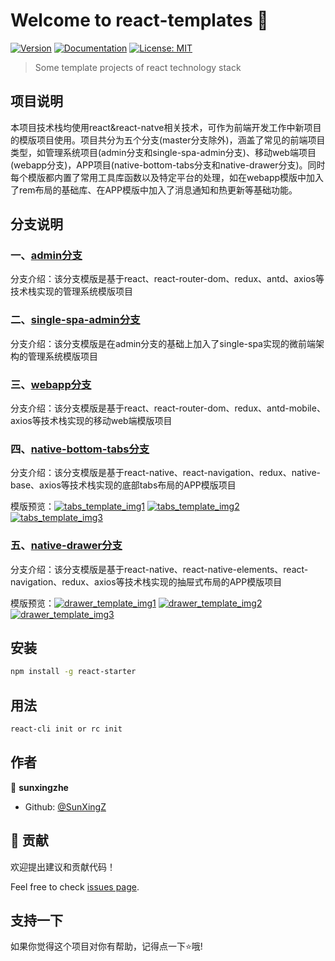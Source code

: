 # Welcome to react-templates 👋
[![Version](https://img.shields.io/npm/v/react-starter.svg)](https://www.npmjs.com/package/react-templates)
[![Documentation](https://img.shields.io/badge/documentation-yes-brightgreen.svg)](https://github.com/SunXingZ/react-templates/blob/master/README.md)
[![License: MIT](https://img.shields.io/badge/License-MIT-yellow.svg)](#)

> Some template projects of react technology stack

## 项目说明

本项目技术栈均使用react&react-natve相关技术，可作为前端开发工作中新项目的模版项目使用。项目共分为五个分支(master分支除外)，涵盖了常见的前端项目类型，如管理系统项目(admin分支和single-spa-admin分支)、移动web端项目(webapp分支)，APP项目(native-bottom-tabs分支和native-drawer分支)。同时每个模版都内置了常用工具库函数以及特定平台的处理，如在webapp模版中加入了rem布局的基础库、在APP模版中加入了消息通知和热更新等基础功能。

## 分支说明

### 一、[admin分支](https://github.com/SunXingZ/react-templates/tree/admin)

分支介绍：该分支模版是基于react、react-router-dom、redux、antd、axios等技术栈实现的管理系统模版项目


### 二、[single-spa-admin分支](https://github.com/SunXingZ/react-templates/tree/single-spa-admin)

分支介绍：该分支模版是在admin分支的基础上加入了single-spa实现的微前端架构的管理系统模版项目

### 三、[webapp分支](https://github.com/SunXingZ/react-templates/tree/webapp)

分支介绍：该分支模版是基于react、react-router-dom、redux、antd-mobile、axios等技术栈实现的移动web端模版项目

### 四、[native-bottom-tabs分支](https://github.com/SunXingZ/react-templates/tree/native-bottom-tabs)

分支介绍：该分支模版是基于react-native、react-navigation、redux、native-base、axios等技术栈实现的底部tabs布局的APP模版项目

模版预览：[![tabs_template_img1](https://github.com/SunXingZ/react-templates/blob/master/bottom_tabs_preview/31585803617_.pic.jpg)](https://github.com/SunXingZ/react-templates/tree/native-bottom-tabs)
[![tabs_template_img2](https://github.com/SunXingZ/react-templates/blob/master/bottom_tabs_preview/41585803618_.pic.jpg)](https://github.com/SunXingZ/react-templates/tree/native-bottom-tabs)
[![tabs_template_img3](https://github.com/SunXingZ/react-templates/blob/master/bottom_tabs_preview/51585803618_.pic.jpg)](https://github.com/SunXingZ/react-templates/tree/native-bottom-tabs)

### 五、[native-drawer分支](https://github.com/SunXingZ/react-templates/tree/native-drawer)

分支介绍：该分支模版是基于react-native、react-native-elements、react-navigation、redux、axios等技术栈实现的抽屉式布局的APP模版项目

模版预览：[![drawer_template_img1](https://github.com/SunXingZ/react-templates/blob/master/drawer_preview/31585750245_.pic.jpg)](https://github.com/SunXingZ/react-templates/tree/native-drawer)
[![drawer_template_img2](https://github.com/SunXingZ/react-templates/blob/master/drawer_preview/41585750245_.pic.jpg)](https://github.com/SunXingZ/react-templates/tree/native-drawer)
[![drawer_template_img3](https://github.com/SunXingZ/react-templates/blob/master/drawer_preview/51585789781_.pic.jpg)](https://github.com/SunXingZ/react-templates/tree/native-drawer)

## 安装

```sh
npm install -g react-starter
```

## 用法

```sh
react-cli init or rc init
```

## 作者

👤 **sunxingzhe**

* Github: [@SunXingZ](https://github.com/SunXingZ)

## 🤝 贡献

欢迎提出建议和贡献代码！

Feel free to check [issues page](https://github.com/SunXingZ/react-templates/issues). 

## 支持一下

如果你觉得这个项目对你有帮助，记得点一下⭐️哦!

